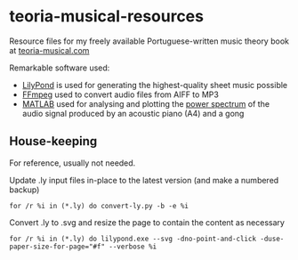 # teoria-musical-resources

Resource files for my freely available Portuguese-written music theory book at [teoria-musical.com](https://teoria-musical.com/)

Remarkable software used:

+ [LilyPond](https://lilypond.org/) is used for generating the highest-quality sheet music possible
+ [FFmpeg](https://ffmpeg.org/) used to convert audio files from AIFF to MP3
+ [MATLAB](https://www.mathworks.com/) used for analysing and plotting the [power spectrum](https://www.mathworks.com/help/signal/ref/pspectrum.html) of the audio signal produced by an acoustic piano (A4) and a gong

## House-keeping
For reference, usually not needed.

Update .ly input files in-place to the latest version (and make a numbered backup)
```
for /r %i in (*.ly) do convert-ly.py -b -e %i
```

Convert .ly to .svg and resize the page to contain the content as necessary
```
for /r %i in (*.ly) do lilypond.exe --svg -dno-point-and-click -duse-paper-size-for-page="#f" --verbose %i
```
